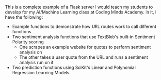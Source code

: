 This is a complete example of a Flask server I would teach my students to develop for my AI/Machine Learning class at Coding Minds Academy. In it, I have the following:
- Example functions to demonstrate how URL routes work to call different functions
- Two sentiment analysis functions that use TextBlob's built-in Sentiment Polarity scoring
  - One scrapes an example website for quotes to perform sentiment analysis on
  - The other takes a user quote from the URL and runs a sentiment analysis run on it
- Two prediction functions using SciKit's Linear and Polynomial Regression Learning Models
